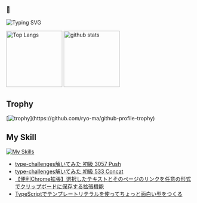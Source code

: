 ### 🫨

![Typing SVG](https://readme-typing-svg.herokuapp.com?font=Roboto&color=%2336BCF7&lines=Hi,+I'm+hikagami0210+I'm+a+Developer)

<!--
**hikagami0210/hikagami0210** is a ✨ _special_ ✨ repository because its `README.md` (this file) appears on your GitHub profile.

Here are some ideas to get you started:

- 🔭 I’m currently working on ...
- 🌱 I’m currently learning ...
- 👯 I’m looking to collaborate on ...
- 🤔 I’m looking for help with ...
- 💬 Ask me about ...
- 📫 How to reach me: ...
- 😄 Pronouns: ...
- ⚡ Fun fact: ...
-->

<!--[![My Qiita contributions](https://qiita-badge.apiapi.app/s/mono0926/contributions.svg)](http://qiita.com/mono0926) -->
<p align="left"> 
  <img alt="Top Langs" height="150px" src="https://github-readme-stats.vercel.app/api/top-langs/?username=hikagami0210&layout=compact&show_icons=true&theme=onedark" />
  <img alt="github stats" height="150px" src="https://github-readme-stats.vercel.app/api?username=hikagami0210&theme=onedark&show_icons=ture" />
</p>

## Trophy
[![trophy](https://github-profile-trophy.vercel.app/?username=hikagami0210&theme=onedark&rank=-C,-B,-?)](https://github.com/ryo-ma/github-profile-trophy)

## My Skill
[![My Skills](https://skillicons.dev/icons?i=flutter,dart,firebase,react,typescript)](https://skillicons.dev)

<!-- BLOG-POST-LIST:START -->
- [type-challenges解いてみた 初級 3057 Push](https://qiita.com/hikagami/items/c7422536f597e401f8b9)
- [type-challenges解いてみた 初級 533 Concat](https://qiita.com/hikagami/items/38c46aa7704b9ead90b1)
- [【便利Chrome拡張】選択したテキストとそのページのリンクを任意の形式でクリップボードに保存する拡張機能](https://qiita.com/hikagami/items/d402a4557402d5be1776)
- [TypeScriptでテンプレートリテラルを使ってちょっと面白い型をつくる](https://qiita.com/hikagami/items/382f0a64f90b0df33eed)
<!-- BLOG-POST-LIST:END -->
